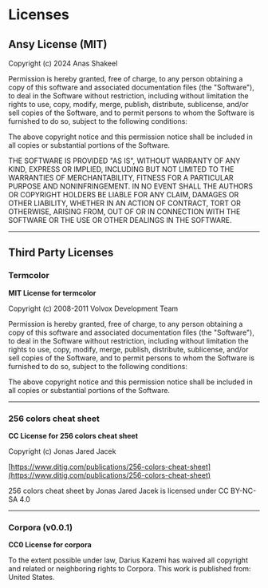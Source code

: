 # Licenses

## Ansy License (MIT)

Copyright (c) 2024 Anas Shakeel

Permission is hereby granted, free of charge, to any person obtaining a copy
of this software and associated documentation files (the "Software"), to deal
in the Software without restriction, including without limitation the rights
to use, copy, modify, merge, publish, distribute, sublicense, and/or sell
copies of the Software, and to permit persons to whom the Software is
furnished to do so, subject to the following conditions:

The above copyright notice and this permission notice shall be included in all
copies or substantial portions of the Software.

THE SOFTWARE IS PROVIDED "AS IS", WITHOUT WARRANTY OF ANY KIND, EXPRESS OR
IMPLIED, INCLUDING BUT NOT LIMITED TO THE WARRANTIES OF MERCHANTABILITY,
FITNESS FOR A PARTICULAR PURPOSE AND NONINFRINGEMENT. IN NO EVENT SHALL THE
AUTHORS OR COPYRIGHT HOLDERS BE LIABLE FOR ANY CLAIM, DAMAGES OR OTHER
LIABILITY, WHETHER IN AN ACTION OF CONTRACT, TORT OR OTHERWISE, ARISING FROM,
OUT OF OR IN CONNECTION WITH THE SOFTWARE OR THE USE OR OTHER DEALINGS IN THE
SOFTWARE.

---

## Third Party Licenses

### Termcolor

**MIT License for termcolor**

Copyright (c) 2008-2011 Volvox Development Team

Permission is hereby granted, free of charge, to any person obtaining a copy
of this software and associated documentation files (the "Software"), to deal
in the Software without restriction, including without limitation the rights
to use, copy, modify, merge, publish, distribute, sublicense, and/or sell
copies of the Software, and to permit persons to whom the Software is
furnished to do so, subject to the following conditions:

The above copyright notice and this permission notice shall be included in
all copies or substantial portions of the Software.

---

### 256 colors cheat sheet

**CC License for 256 colors cheat sheet**

Copyright (c) Jonas Jared Jacek

[https://www.ditig.com/publications/256-colors-cheat-sheet](https://www.ditig.com/publications/256-colors-cheat-sheet)

256 colors cheat sheet by Jonas Jared Jacek is licensed under CC BY-NC-SA 4.0

---

### Corpora (v0.0.1)

**CC0 License for corpora**

To the extent possible under law, Darius Kazemi has waived all copyright and related or neighboring rights to Corpora. This work is published from: United States.
